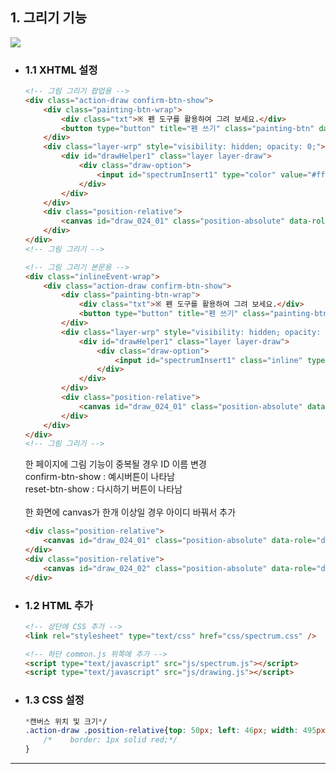 ## 1. 그리기 기능

<img src="https://user-images.githubusercontent.com/95833863/183288768-ec71c30d-332e-42aa-b6af-4dbcb3952a80.jpg">

* ### 1.1 XHTML 설정
    ```html
    <!-- 그림 그리기 팝업용 -->
    <div class="action-draw confirm-btn-show">
        <div class="painting-btn-wrap">
            <div class="txt">※ 펜 도구를 활용하여 그려 보세요.</div>
            <button type="button" title="펜 쓰기" class="painting-btn" data-toggle="layer" data-target="#drawHelper1"></button>
        </div>
        <div class="layer-wrp" style="visibility: hidden; opacity: 0;">
            <div id="drawHelper1" class="layer layer-draw">
                <div class="draw-option">
                    <input id="spectrumInsert1" type="color" value="#ff6700" style="display: none;"/>
                </div>
            </div>
        </div>
        <div class="position-relative">
            <canvas id="draw_024_01" class="position-absolute" data-role="drawing" data-lineWidth="4" data-strokeStyle="#ff6700"></canvas>
        </div>
    </div>
    <!-- 그림 그리기 -->
    ```
    
    ```html
    <!-- 그림 그리기 본문용 -->
    <div class="inlineEvent-wrap">
        <div class="action-draw confirm-btn-show">
            <div class="painting-btn-wrap">
                <div class="txt">※ 펜 도구를 활용하여 그려 보세요.</div>
                <button type="button" title="펜 쓰기" class="painting-btn" data-toggle="layer" data-target="#drawHelper1"></button>
            </div>
            <div class="layer-wrp" style="visibility: hidden; opacity: 0;">
                <div id="drawHelper1" class="layer layer-draw">
                    <div class="draw-option">
                        <input id="spectrumInsert1" class="inline" type="color" value="#ff6700" style="display: none;"/>
                    </div>
                </div>
            </div>
            <div class="position-relative">
                <canvas id="draw_024_01" class="position-absolute" data-role="drawing" data-lineWidth="4" data-strokeStyle="#ff6700"></canvas>
            </div>
        </div>
    </div>
    <!-- 그림 그리기 -->
    ```
    
    한 페이지에 그림 기능이 중복될 경우 ID 이름 변경</br>
    confirm-btn-show : 예시버튼이 나타남</br>
    reset-btn-show : 다시하기 버튼이 나타남
    </br></br>
    한 화면에 canvas가 한개 이상일 경우 아이디 바꿔서 추가
    ```html
    <div class="position-relative">
        <canvas id="draw_024_01" class="position-absolute" data-role="drawing" data-lineWidth="4" data-strokeStyle="#ff6700"></canvas>
    </div>
    <div class="position-relative">
        <canvas id="draw_024_02" class="position-absolute" data-role="drawing" data-lineWidth="4" data-strokeStyle="#ff6700"></canvas>
    </div>
    ```

* ### 1.2 HTML 추가
    ```html
    <!-- 상단에 CSS 추가 -->
    <link rel="stylesheet" type="text/css" href="css/spectrum.css" />
    
    <!-- 하단 common.js 위쪽에 추가 -->
    <script type="text/javascript" src="js/spectrum.js"></script>
    <script type="text/javascript" src="js/drawing.js"></script>
    ```

* ### 1.3 CSS 설정
    ```css
    *캔버스 위치 및 크기*/
    .action-draw .position-relative{top: 50px; left: 46px; width: 495px;; height: 247px;
        /*    border: 1px solid red;*/
    }
    ```
***










